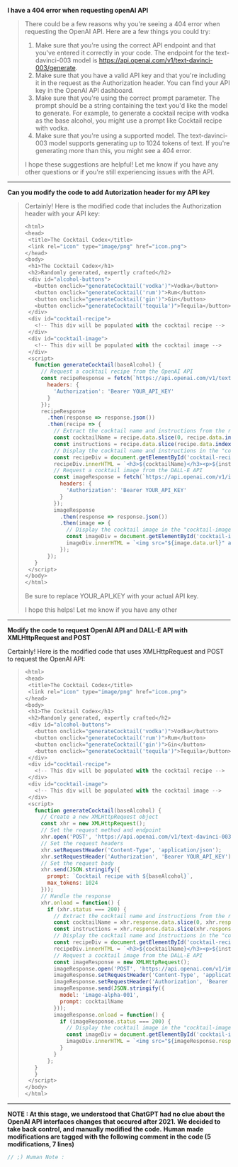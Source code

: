 
**I have a 404 error when requesting openAI API**

>There could be a few reasons why you're seeing a 404 error when requesting the OpenAI API. Here are a few things you could try:
>
>1. Make sure that you're using the correct API endpoint and that you've entered it correctly in your code. The endpoint for the text-davinci-003 model is https://api.openai.com/v1/text-davinci-003/generate.
>2. Make sure that you have a valid API key and that you're including it in the request as the Authorization header. You can find your API key in the OpenAI API dashboard.
>3. Make sure that you're using the correct prompt parameter. The prompt should be a string containing the text you'd like the model to generate. For example, to generate a cocktail recipe with vodka as the base alcohol, you might use a prompt like Cocktail recipe with vodka.
>4. Make sure that you're using a supported model. The text-davinci-003 model supports generating up to 1024 tokens of text. If you're generating more than this, you might see a 404 error.
>
>I hope these suggestions are helpful! Let me know if you have any other questions or if you're still experiencing issues with the API.

---

**Can you modify the code to add Autorization header for my API key**


>Certainly! Here is the modified code that includes the Authorization header with your API key:
>
>```javascript
><html>
><head>
>  <title>The Cocktail Codex</title>
>  <link rel="icon" type="image/png" href="icon.png">
></head>
><body>
>  <h1>The Cocktail Codex</h1>
>  <h2>Randomly generated, expertly crafted</h2>
>  <div id="alcohol-buttons">
>    <button onclick="generateCocktail('vodka')">Vodka</button>
>    <button onclick="generateCocktail('rum')">Rum</button>
>    <button onclick="generateCocktail('gin')">Gin</button>
>    <button onclick="generateCocktail('tequila')">Tequila</button>
>  </div>
>  <div id="cocktail-recipe">
>    <!-- This div will be populated with the cocktail recipe -->
>  </div>
>  <div id="cocktail-image">
>    <!-- This div will be populated with the cocktail image -->
>  </div>
>  <script>
>    function generateCocktail(baseAlcohol) {
>      // Request a cocktail recipe from the OpenAI API
>      const recipeResponse = fetch(`https://api.openai.com/v1/text-davinci-003/generate?>prompt=Cocktail%20recipe%20with%20${baseAlcohol}&max_tokens=1024`, {
>        headers: {
>          'Authorization': 'Bearer YOUR_API_KEY'
>        }
>      });
>      recipeResponse
>        .then(response => response.json())
>        .then(recipe => {
>          // Extract the cocktail name and instructions from the recipe
>          const cocktailName = recipe.data.slice(0, recipe.data.indexOf('\n'));
>          const instructions = recipe.data.slice(recipe.data.indexOf('\n'));
>          // Display the cocktail name and instructions in the "cocktail-recipe" div
>          const recipeDiv = document.getElementById('cocktail-recipe');
>          recipeDiv.innerHTML = `<h3>${cocktailName}</h3><p>${instructions}</p>`;
>          // Request a cocktail image from the DALL-E API
>          const imageResponse = fetch(`https://api.openai.com/v1/images/generate?model=image-alpha-001&>prompt=${cocktailName}`, {
>            headers: {
>              'Authorization': 'Bearer YOUR_API_KEY'
>            }
>          });
>          imageResponse
>            .then(response => response.json())
>            .then(image => {
>              // Display the cocktail image in the "cocktail-image" div
>              const imageDiv = document.getElementById('cocktail-image');
>              imageDiv.innerHTML = `<img src="${image.data.url}" alt="${cocktailName}">`;
>            });
>        });
>    }
>  </script>
></body>
></html>
>```
>Be sure to replace YOUR_API_KEY with your actual API key.
>
>I hope this helps! Let me know if you have any other

---

**Modify the code to request OpenAI API and DALL-E API with XMLHttpRequest and POST**

Certainly! Here is the modified code that uses XMLHttpRequest and POST to request the OpenAI API:

>```javascript
><html>
><head>
>  <title>The Cocktail Codex</title>
>  <link rel="icon" type="image/png" href="icon.png">
></head>
><body>
>  <h1>The Cocktail Codex</h1>
>  <h2>Randomly generated, expertly crafted</h2>
>  <div id="alcohol-buttons">
>    <button onclick="generateCocktail('vodka')">Vodka</button>
>    <button onclick="generateCocktail('rum')">Rum</button>
>    <button onclick="generateCocktail('gin')">Gin</button>
>    <button onclick="generateCocktail('tequila')">Tequila</button>
>  </div>
>  <div id="cocktail-recipe">
>    <!-- This div will be populated with the cocktail recipe -->
>  </div>
>  <div id="cocktail-image">
>    <!-- This div will be populated with the cocktail image -->
>  </div>
>  <script>
>    function generateCocktail(baseAlcohol) {
>      // Create a new XMLHttpRequest object
>      const xhr = new XMLHttpRequest();
>      // Set the request method and endpoint
>      xhr.open('POST', 'https://api.openai.com/v1/text-davinci-003/generate');
>      // Set the request headers
>      xhr.setRequestHeader('Content-Type', 'application/json');
>      xhr.setRequestHeader('Authorization', 'Bearer YOUR_API_KEY');
>      // Set the request body
>      xhr.send(JSON.stringify({
>        prompt: `Cocktail recipe with ${baseAlcohol}`,
>        max_tokens: 1024
>      }));
>      // Handle the response
>      xhr.onload = function() {
>        if (xhr.status === 200) {
>          // Extract the cocktail name and instructions from the response
>          const cocktailName = xhr.response.data.slice(0, xhr.response.data.indexOf('\n'));
>          const instructions = xhr.response.data.slice(xhr.response.data.indexOf('\n'));
>          // Display the cocktail name and instructions in the "cocktail-recipe" div
>          const recipeDiv = document.getElementById('cocktail-recipe');
>          recipeDiv.innerHTML = `<h3>${cocktailName}</h3><p>${instructions}</p>`;
>          // Request a cocktail image from the DALL-E API
>          const imageResponse = new XMLHttpRequest();
>          imageResponse.open('POST', 'https://api.openai.com/v1/images/generate');
>          imageResponse.setRequestHeader('Content-Type', 'application/json');
>          imageResponse.setRequestHeader('Authorization', 'Bearer YOUR_API_KEY');
>          imageResponse.send(JSON.stringify({
>            model: 'image-alpha-001',
>            prompt: cocktailName
>          }));
>          imageResponse.onload = function() {
>            if (imageResponse.status === 200) {
>              // Display the cocktail image in the "cocktail-image" div
>              const imageDiv = document.getElementById('cocktail-image');
>              imageDiv.innerHTML = `<img src="${imageResponse.response.data.url}" alt="${cocktailName}">`;
>            }
>          }
>        };
>    }
>    }
>  </script>
></body>
></html>
>```

---

**NOTE : At this stage, we understood that ChatGPT had no clue about the OpenAI API interfaces changes that occured after 2021.**
**We decided to take back control, and manually modified the code.**
**Human made modifications are tagged with the following comment in the code (5 modifications, 7 lines)**
```javascript
// ;) Human Note :
```